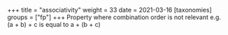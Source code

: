 +++
title = "associativity"
weight = 33
date = 2021-03-16
[taxonomies]
groups = ["fp"]
+++
Property where combination order is not relevant e.g. (a + b) + c is equal to a + (b + c)

